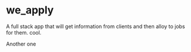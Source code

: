 # we_apply

A full stack app that will get information from clients and then alloy to jobs for them.
cool.



Another one
